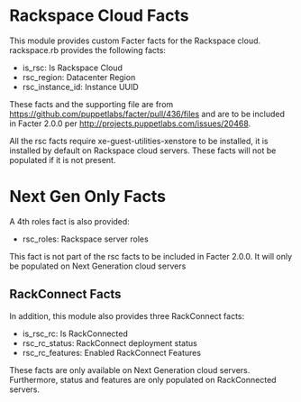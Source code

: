 Rackspace Cloud Facts
=====================

This module provides custom Facter facts for the Rackspace cloud.
rackspace.rb provides the following facts:

* is_rsc: Is Rackspace Cloud
* rsc_region: Datacenter Region
* rsc_instance_id: Instance UUID

These facts and the supporting file are from https://github.com/puppetlabs/facter/pull/436/files
and are to be included in Facter 2.0.0 per http://projects.puppetlabs.com/issues/20468.

All the rsc facts require xe-guest-utilities-xenstore to be installed, it is installed by default on
Rackspace cloud servers.  These facts will not be populated if it is not present.

Next Gen Only Facts
===================

A 4th roles fact is also provided:
* rsc_roles: Rackspace server roles

This fact is not part of the rsc facts to be included in Facter 2.0.0.
It will only be populated on Next Generation cloud servers

RackConnect Facts
-----------------

In addition, this module also provides three RackConnect facts:

* is_rsc_rc: Is RackConnected
* rsc_rc_status: RackConnect deployment status
* rsc_rc_features: Enabled RackConnect Features

These facts are only available on Next Generation cloud servers.
Furthermore, status and features are only populated on RackConnected servers.